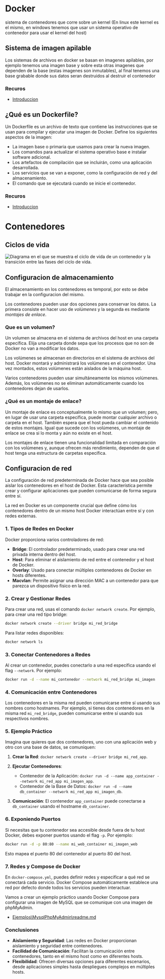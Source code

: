 # Docker

sistema de contenedores que corre sobre un kernel (En linux este kernel es el mismo, en windows tenemos que usar un sistema operativo de contenedor para usar el kernel del host)

## Sistema de imagen apilable

Los sistemas de archivos en docker se basan en imagenes apilables, por ejemplo tenemos una imagen base y sobre esta otras imagenes que dependen de la base (estas imagenes son inmutables), al final tenemos una base grabable donde sus datos seran destruidos al destruir el contenedor

### Recuros

  * [Introduccion](./Introduccion/readme.md) 


## ¿Qué es un Dockerfile?

Un Dockerfile es un archivo de texto que contiene las instrucciones que se usan para compilar y ejecutar una imagen de Docker. Define los siguientes aspectos de la imagen:

- La imagen base o primaria que usamos para crear la nueva imagen.
- Los comandos para actualizar el sistema operativo base e instalar software adicional.
- Los artefactos de compilación que se incluirán, como una aplicación desarrollada.
- Los servicios que se van a exponer, como la configuración de red y del almacenamiento.
- El comando que se ejecutará cuando se inicie el contenedor.

### Recuros

  * [Introduccion](./Ejemplos/Imagen_Python/readme.md) 

# Contenedores

## Ciclos de vida

![Diagrama en el que se muestra el ciclo de vida de un contenedor y la transición entre las fases del ciclo de vida.](https://learn.microsoft.com/es-es/training/modules/intro-to-docker-containers/media/4-docker-container-lifecycle-2.png)


## Configuracion de almacenamiento

El almacenamiento en los contenedores es temporal, por esto se debe trabajar en la configuracion del mismo.

Los contenedores pueden usar dos opciones para conservar los datos. La primera consiste en hacer uso de *volúmenes* y la segunda es mediante *montajes de enlace*.

### Que es un volumen?

Un volumen se almacena en el sistema de archivos del host en una carpeta específica. Elija una carpeta donde sepa que los procesos que no son de Docker no van a modificar los datos.

Los volúmenes se almacenan en directorios en el sistema de archivos del host. Docker montará y administrará los volúmenes en el contenedor. Una vez montados, estos volúmenes están aislados de la máquina host.

Varios contenedores pueden usar simultáneamente los mismos volúmenes. Además, los volúmenes no se eliminan automáticamente cuando los contenedores dejan de usarlos.

### ¿Qué es un montaje de enlace?

Un montaje de enlace es conceptualmente lo mismo que un volumen; pero, en lugar de usar una carpeta específica, puede montar cualquier archivo o carpeta en el host. También espera que el host pueda cambiar el contenido de estos montajes. Igual que sucede con los volúmenes, un montaje de enlace se crea si lo monta y aún no existe en el host.

Los montajes de enlace tienen una funcionalidad limitada en comparación con los volúmenes y, aunque ofrecen más rendimiento, dependen de que el host tenga una estructura de carpetas específica.



## Configuracion de red

La configuración de red predeterminada de Docker hace que sea posible aislar los contenedores en el host de Docker. Esta característica permite crear y configurar aplicaciones que pueden comunicarse de forma segura entre sí.

La red en Docker es un componente crucial que define cómo los contenedores dentro de un mismo host Docker interactúan entre sí y con redes externas.

### 1. Tipos de Redes en Docker

Docker proporciona varios controladores de red:

- **Bridge**: El controlador predeterminado, usado para crear una red privada interna dentro del host.
- **Host**: Para eliminar el aislamiento de red entre el contenedor y el host de Docker.
- **Overlay**: Usado para conectar múltiples contenedores de Docker en hosts diferentes.
- **Macvlan**: Permite asignar una dirección MAC a un contenedor para que parezca un dispositivo físico en la red.

### 2. Crear y Gestionar Redes

Para crear una red, usas el comando `docker network create`. Por ejemplo, para crear una red tipo bridge:

```bash
docker network create --driver bridge mi_red_bridge
```

Para listar redes disponibles:

```bash
docker network ls
```

### 3. Conectar Contenedores a Redes

Al crear un contenedor, puedes conectarlo a una red específica usando el flag `--network`. Por ejemplo:

```bash
docker run -d --name mi_contenedor --network mi_red_bridge mi_imagen
```

### 4. Comunicación entre Contenedores

Los contenedores en la misma red pueden comunicarse entre sí usando sus nombres como hostnames. Por ejemplo, si tienes dos contenedores en la misma red `mi_red_bridge`, pueden comunicarse entre sí usando sus respectivos nombres.

### 5. Ejemplo Práctico

Imagina que quieres que dos contenedores, uno con una aplicación web y otro con una base de datos, se comuniquen:

1. **Crear la Red**: `docker network create --driver bridge mi_red_app`.

2. **Ejecutar Contenedores**: 
   - Contenedor de la Aplicación: `docker run -d --name app_container --network mi_red_app mi_imagen_app`.
   - Contenedor de la Base de Datos: `docker run -d --name db_container --network mi_red_app mi_imagen_db`.

3. **Comunicación**: El contenedor `app_container` puede conectarse a `db_container` usando el hostname `db_container`.

### 6. Exponiendo Puertos

Si necesitas que tu contenedor sea accesible desde fuera de tu host Docker, debes exponer puertos usando el flag `-p`. Por ejemplo:

```bash
docker run -d -p 80:80 --name mi_web_container mi_imagen_web
```

Esto mapea el puerto 80 del contenedor al puerto 80 del host.

### 7. Redes y Compose de Docker

En `docker-compose.yml`, puedes definir redes y especificar a qué red se conectará cada servicio. Docker Compose automáticamente establece una red por defecto donde todos los servicios pueden interactuar.

Vamos a crear un ejemplo práctico usando Docker Compose para configurar una imagen de MySQL que se comunique con una imagen de phpMyAdmin.

* [Ejemplos\MysqlPhpMyAdmin\readme.md](./Ejemplos/MysqlPhpMyAdmin/readme.md)

### Conclusiones

- **Aislamiento y Seguridad**: Las redes en Docker proporcionan aislamiento y seguridad entre contenedores.
- **Facilidad de Comunicación**: Facilitan la comunicación entre contenedores, tanto en el mismo host como en diferentes hosts.
- **Flexibilidad**: Ofrecen diversas opciones para diferentes escenarios, desde aplicaciones simples hasta despliegues complejos en múltiples hosts.

